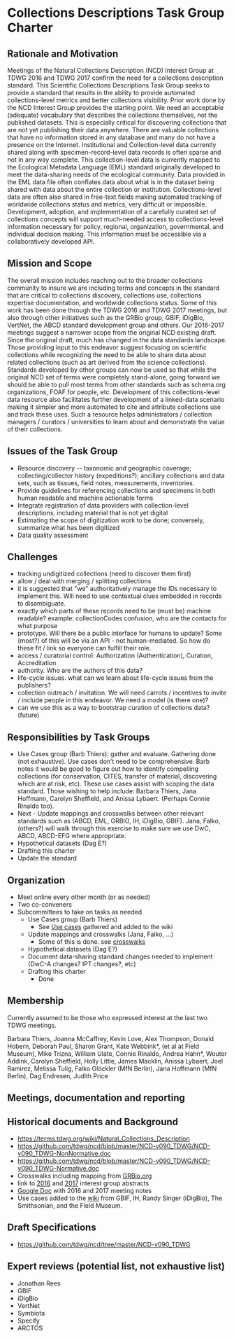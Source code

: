# Collections Descriptions Task Group Charter
## Rationale and Motivation
Meetings of the Natural Collections Description (NCD) Interest Group at TDWG 2016 and TDWG 2017 confirm the need for a collections description standard. This Scientific Collections Descriptions Task Group seeks to provide a standard that results in the ability to provide automated collections-level metrics and better collections visibility. Prior work done by the NCD Interest Group provides the starting point. We need an acceptable (adequate) vocabulary that describes the collections themselves, not the published datasets. This is especially critical for discovering collections that are not yet publishing their data anywhere.
There are valuable collections that have no information stored in any database and many do not have a presence on the Internet. Institutional and Collection-level data currently shared along with specimen-record-level data records is often sparse and not in any way complete. This collection-level data is currently mapped to the Ecological Metadata Language (EML) standard originally developed to meet the data-sharing needs of the ecological community. Data provided in the EML data file often conflates data about what is in the dataset being shared with data about the entire collection or institution. 
Collections-level data are often also shared in free-text fields making automated tracking of worldwide collections status and metrics, very difficult or impossible. Development, adoption, and implementation of a carefully curated set of collections concepts will support much-needed access to collections-level information necessary for policy, regional, organization, governmental, and individual decision making. This information must be accessible via a collaboratively developed API.

## Mission and Scope
The overall mission includes reaching out to the broader collections community to insure we are including terms and concepts in the standard that are critical to collections discovery, collections use, collections expertise documentation, and worldwide collections status. Some of this work has been done through the TDWG 2016 and TDWG 2017 meetings, but also through other initiatives such as the GRBio group, GBIF, iDigBio, VertNet, the ABCD standard development group and others. Our 2016-2017 meetings suggest a narrower scope from the original NCD existing draft. Since the original draft, much has changed in the data standards landscape. Those providing input to this endeavor suggest focusing on scientific collections while recognizing the need to be able to share data about related collections (such as art derived from the science collections).
Standards developed by other groups can now be used so that while the original NCD set of terms were completely stand-alone, going forward we should be able to pull most terms from other standards such as schema.org organizations, FOAF for people, etc.
Development of this collections-level data resource also facilitates further development of a linked-data scenario making it simpler and more automated to cite and attribute collections use and track these uses. Such a resource helps administrators / collection managers / curators / universities to learn about and demonstrate the value of their collections.

## Issues of the Task Group 
* Resource discovery -- taxonomic and geographic coverage; collecting/collector history (expeditions?); ancillary collections and data sets, such as tissues, field notes, measurements, inventories.
* Provide guidelines for referencing collections and specimens in both human readable and machine actionable forms
* Integrate registration of data providers with collection-level descriptions, including material that is not yet digital
* Estimating the scope of digitization work to be done; conversely, summarize what has been digitized
* Data quality assessment

## Challenges
* tracking undigitized collections (need to discover them first)
* allow / deal with merging / splitting collections
* it is suggested that "we" authoritatively manage the IDs necessary to implement this. Will need to use contextual clues embedded in records to disambiguate.
* exactly which parts of these records need to be (must be) machine readable?
example: collectionCodes confusion, who are the contacts for what purpose
* prototype. Will there be a public interface for humans to update? Some (most?) of this will be via an API - not human-mediated. So how do these fit / link so everyone can fulfill their role.
* access / curatorial control: Authorization (Authentication), Curation, Accreditation
* authority. Who are the authors of this data?
* life-cycle issues. what can we learn about life-cycle issues from the publishers?
* collection outreach / invitation. We will need carrots / incentives to invite / include people in this endeavor. We need a model (is there one)?
* can we use this as a way to bootstrap curation of collections data? (future)

## Responsibilities by Task Groups
* Use Cases group (Barb Thiers): gather and evaluate. Gathering done (not exhaustive). Use cases don’t need to be comprehensive. Barb notes it would be good to figure out how to identify compelling collections (for conservation, CITES, transfer of material, discovering which are at risk, etc). These use cases assist with scoping the data standard. Those wishing to help include: Barbara Thiers, Jana Hoffmann, Carolyn Sheffield, and Anissa Lybaert. (Perhaps Connie Rinaldo too).
* Next - Update mappings and crosswalks between other relevant standards such as (ABCD, EML, GRBIO, IH, iDigBio, GBIF). Jana, Falko, (others?) will walk through this exercise to make sure we use DwC, ABCD, ABCD-EFG where appropriate.
* Hypothetical datasets (Dag E?)
* Drafting this charter
* Update the standard

## Organization
* Meet online every other month (or as needed)
* Two co-conveners
* Subcommittees to take on tasks as needed
  * Use Cases group (Barb Thiers)
    * See [Use cases](https://github.com/tdwg/ncd/wiki/Use-Cases) gathered and added to the wiki
  * Update mappings and crosswalks (Jana, Falko, ...)
    * Some of this is done. see [crosswalks](https://github.com/tdwg/ncd/wiki/Crosswalks)
  * Hypothetical datasets (Dag E?)
  * Document data-sharing standard changes needed to implement (DwC-A changes? IPT changes?, etc)
  * Drafting this charter
    * Done

## Membership
Currently assumed to be those who expressed interest at the last two TDWG meetings.

Barbara Thiers, Joanna McCaffrey, Kevin Love, Alex Thompson, Donald Hobern, Deborah Paul, Sharon Grant, Kate Webbink*, (et al at Field Museum), Mike Trizna, William Ulate, Connie Rinaldo, Andrea Hahn*, Wouter Addink, Carolyn Sheffield, Holly Little, James Macklin, Anissa Lybaert, Joel Ramirez, Melissa Tulig, Falko Glöckler (MfN Berlin), Jana Hoffmann (MfN Berlin), Dag Endresen, Judith Price

## Meetings, documentation and reporting

## Historical documents and Background
* https://terms.tdwg.org/wiki/Natural_Collections_Description
* https://github.com/tdwg/ncd/blob/master/NCD-v090_TDWG/NCD-v090_TDWG-NonNormative.doc
* https://github.com/tdwg/ncd/blob/master/NCD-v090_TDWG/NCD-v090_TDWG-Normative.doc
* Crosswalks including mapping from [GRBio.org](https://github.com/tdwg/ncd/wiki/Crosswalks)
* link to [2016](https://tdwg2016.sched.com/event/8jva/ig09-natural-collections-descriptions-ncd) and [2017](https://biss.pensoft.net/article/20322/) interest group abstracts
* [Google Doc](https://docs.google.com/document/d/1ZoIlKX666QPjKN3UGceAK_T0J2i0laft-io9Fr-Adrw/edit?usp=sharing) with 2016 and 2017 meeting notes
* Use cases added to the [wiki](https://github.com/tdwg/ncd/wiki/Use-Cases) from GBIF, IH, Randy Singer (iDigBio), The Smithsonian, and the Field Museum.

## Draft Specifications
* https://github.com/tdwg/ncd/tree/master/NCD-v090_TDWG

## Expert reviews (potential list, not exhaustive list)
* Jonathan Rees
* GBIF
* iDigBio
* VertNet
* Symbiota
* Specify
* ARCTOS

